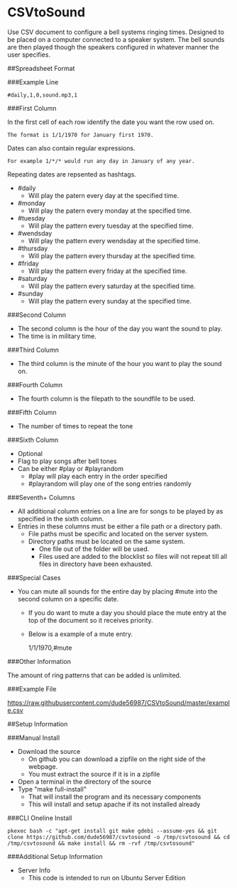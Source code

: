CSVtoSound
=========

Use CSV document to configure a bell systems ringing times. Designed to be placed on a computer connected to a speaker system. The bell sounds are then played though the speakers configured in whatever manner the user specifies.

##Spreadsheet Format

###Example Line

 	#daily,1,0,sound.mp3,1

###First Column

In the first cell of each row identify the date you want the row used on.

	The format is 1/1/1970 for January first 1970.

Dates can also contain regular expressions.

	For example 1/*/* would run any day in January of any year.

Repeating dates are repsented as hashtags.

- \#daily
  - Will play the patern every day at the specified time.
- \#monday
  - Will play the patern every monday at the specified time. 
- \#tuesday
  - Will play the pattern every tuesday at the specified time. 
- \#wendsday
  - Will play the pattern every wendsday at the specified time. 
- \#thursday
  - Will play the pattern every thursday at the specified time.
- \#friday
  - Will play the pattern every friday at the specified time. 
- \#saturday
  - Will play the pattern every saturday at the specified time. 
- \#sunday
  - Will play the pattern every sunday at the specified time. 

###Second Column
- The second column is the hour of the day you want the sound to play. 
- The time is in military time.

###Third Column
- The third column is the minute of the hour you want to play the sound on.

###Fourth Column
- The fourth column is the filepath to the soundfile to be used.

###Fifth Column
- The number of times to repeat the tone

###Sixth Column
- Optional
- Flag to play songs after bell tones
- Can be either \#play or \#playrandom
  - \#play will play each entry in the order specified
  - \#playrandom will play one of the song entries randomly

###Seventh+ Columns
- All additional column entries on a line are for songs to be played by as specified in the sixth column.
- Entries in these columns must be either a file path or a directory path.
  - File paths must be specific and located on the server system.
  - Directory paths must be located on the same system.
	- One file out of the folder will be used.
	- Files used are added to the blocklist so files will not repeat till all files in directory have been exhausted.

###Special Cases
- You can mute all sounds for the entire day by placing #mute into the second column on a specific date.
  - If you do want to mute a day you should place the mute entry at the top of the document so it receives priority.
  - Below is a example of a mute entry.

    1/1/1970,#mute
    
###Other Information

The amount of ring patterns that can be added is unlimited. 

###Example File

https://raw.githubusercontent.com/dude56987/CSVtoSound/master/example.csv

##Setup Information

###Manual Install

- Download the source 
  - On github you can download a zipfile on the right side of the webpage.
  - You must extract the source if it is in a zipfile
- Open a terminal in the directory of the source
- Type "make full-install"
  - That will install the program and its necessary components
  - This will install and setup apache if its not installed already
 
###CLI Oneline Install

	pkexec bash -c "apt-get install git make gdebi --assume-yes && git clone https://github.com/dude56987/csvtosound -o /tmp/csvtosound && cd /tmp/csvtosound && make install && rm -rvf /tmp/csvtosound"

###Additional Setup Information

- Server Info
  - This code is intended to run on Ubuntu Server Edition
